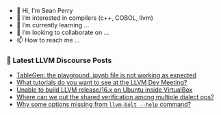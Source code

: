 - 👋 Hi, I’m Sean Perry
- 👀 I’m interested in compilers (c++, COBOL, llvm)
- 🌱 I’m currently learning ...
- 💞️ I’m looking to collaborate on ...
- 📫 How to reach me ...

<!---
s66perry/s66perry is a ✨ special ✨ repository because its `README.md` (this file) appears on your GitHub profile.
You can click the Preview link to take a look at your changes.
--->
### 📕 Latest LLVM Discourse Posts

<!-- DISCOURSE-LLVM:START -->
- [TableGen: the playground .ipynb file is not working as expected](https://discourse.llvm.org/t/tablegen-the-playground-ipynb-file-is-not-working-as-expected/71745#post_10)
- [What tutorials do you want to see at the LLVM Dev Meeting?](https://discourse.llvm.org/t/what-tutorials-do-you-want-to-see-at-the-llvm-dev-meeting/71371#post_19)
- [Unable to build LLVM release/16.x on Ubuntu inside VirtualBox](https://discourse.llvm.org/t/unable-to-build-llvm-release-16-x-on-ubuntu-inside-virtualbox/70297#post_6)
- [Where can we put the shared verification among multiple dialect ops?](https://discourse.llvm.org/t/where-can-we-put-the-shared-verification-among-multiple-dialect-ops/71806#post_4)
- [Why some options missing from `llvm-bolt --help` command?](https://discourse.llvm.org/t/why-some-options-missing-from-llvm-bolt-help-command/71800#post_2)
<!-- DISCOURSE-LLVM:END -->
